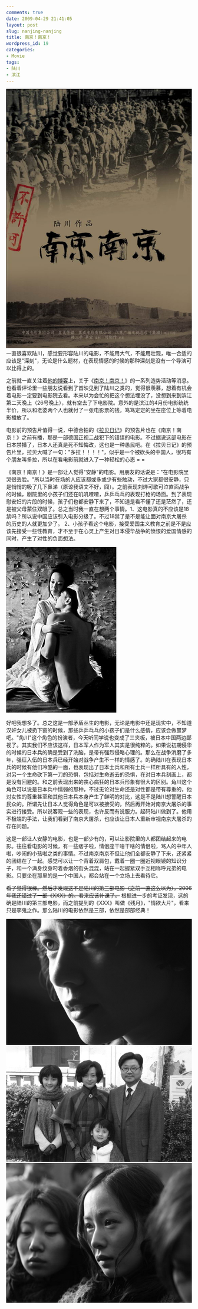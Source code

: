 ```yaml
---
comments: true
date: 2009-04-29 21:41:05
layout: post
slug: nanjing-nanjing
title: 南京！南京！
wordpress_id: 19
categories:
- Movie
tags:
- 陆川
- 滨江
---
```


![](/images/uploads/zb/nankinnankin.jpg) 一直很喜欢陆川，感觉要形容陆川的电影，不能用大气，不能用壮观，唯一合适的应该是"深刻"，无论是什么题材，在表现情感的时候的那种深刻是没有一个导演可以比得上的。




之前就一直关注着[他的博客](http://blog.sina.com.cn/piggy)上，关于《[南京！南京！](http://www.imdb.com/title/tt1124052/)》的一系列造势活动等消息。也看着评论里一些朋友说看到了首映见到了陆川之类的，觉得很羡慕，想着有机会着电影一定要到电影院去看。本来以为会忙的把这个想法埋没了，没想到来到滨江第二天晚上（26号晚上），就有空去了下电影院。意外的是滨江的4月份电影统统半价，所以和老婆两个人也就付了一张电影票的钱，笃笃定定的坐在座位上等着电影播放了。




电影前的预告片值得一说，中德合拍的《[拉贝日记](http://www.imdb.com/title/tt1124377/)》的预告片也在《南京！南京！》之前有播，那是一部德国正视二战犯下的错误的电影。不过据说这部电影在日本禁播了，日本人还真是死不知悔改，这也是一种愚民吧。在《拉贝日记》的预告片里，拉贝大喊了一句："多拉！！！！"，似乎是一个被砍头的中国人，很巧有个朋友叫多拉，所以在看电影前就进入了一种轻松的心态 = =




《南京！南京！》是一部让人觉得"安静"的电影。用朋友的话说是："在电影院里哭很丢脸。"所以当时在场的人应该都或多或少有些触动，不过大家都很安静，只是悄悄的吸了几下鼻涕（原谅我语文不好，囧）。之前表现刘烨可歌可泣直面战争的时候，剧院里的小孩子们还在叽叽喳喳，乒乒乓乓的表现打枪的场面。到了表现慰安妇的片段的时候，孩子们也都安静下来了，不知道是看不懂了还是茫然了，还是被父母蒙住双眼了。总之当时我一直在想两个事情。1、这电影真的不应该是18禁吗？所以说中国应该引入电影分级了。不过18禁了是不是能让面对南京大屠杀的历史的人就更加少了。 2、小孩子看这个电影，接受爱国主义教育之前是不是应该先接受一些性教育，才不至于在心灵上产生对日本侵华战争的愤恨的爱国情感的同时，产生了对性的负面想法。




![](/images/uploads/zb/zhongquan.jpg)




好吧我想多了。总之这是一部矛盾丛生的电影，无论是电影中还是现实中，不知道汉奸女儿被扔下窗的时候，那些乒乒乓乓的小孩子们是什么感情，应该会做噩梦吧。"角川"这个角色的扮演者，今天听同学说也变成了三夹板，被日本中国两边鄙视了。其实我们不应该这样，日本军人作为军人其实是很纯粹的。如果说初期侵华的时候的日本兵的确是受到了洗脑，是带有强烈侵略心理的。那么在战争消磨了多年，强征入伍的日本兵已经开始对战争产生不一样的情感了。的确陆川在表现日本兵的时候有他们冷酷的一面，也表现出了日本士兵和所有士兵一样所具有的人性，对另一个生命砍下第一刀的恐惧，包括对生命逝去的恐惧，在对日本兵刻画上，都是没有回避的。和之前表现出来的丧心病狂的日本兵形象有很大的区别。角川这个角色可以说是日本兵中懦弱的那种，不过无论对生命还是对性都是带有尊重的，他对女性的尊重甚至和其他日本兵本身产生了鲜明的对比，这是不是陆川想警醒日本民众的。所谓先让日本人觉得角色是可以被接受的，然后再开始对南京大屠杀的事实进行接受。所以说客观一些的表现，也许反而有说服力。起码陆川做到了。他用不极端的手法，让我们看到了南京大屠杀，也应该让日本人重新审视南京大屠杀的存在问题。




这是一部让人安静的电影，也是一部少有的，可以让影院里的人都团结起来的电影。往往看电影的时候，有一些痞子啦，情侣座干啥干啥的情侣啦，骂人的中年人啦，吵闹的小孩啦之类的事情。不过南京南京不但让他们全都安静了下来，还紧紧的团结在了一起。感觉可以让一个背着双肩包，戴着一圈一圈近视眼镜的知识分子，和一个满身纹身叼着香烟的街头混混，站在一起握紧双手互相称呼兄弟的电影。只要坐在那里的是一个中国人，都会站在一个立场上去看待它。




<strike>看了觉得很棒。然后才发现这不是陆川的第三部电影（之前一直这么以为），2006年我还错过了一部《XXX》的。看来应该补课了。</strike> 根据进一步的考证发现，这的确是陆川的第三部电影，而之前提到的《XXX》叫做《残月》，"情欲大片"，看来只是李鬼之作。那么陆川的电影依然是三部，依然是部部经典！










![](/images/uploads/zb/gaoyuanyuan.jpg)![](/images/uploads/zb/family.jpg)![](/images/uploads/zb/woman.jpg)



